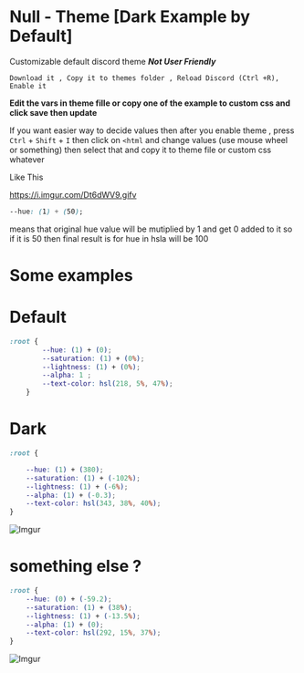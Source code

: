 # Null - Theme [Dark Example by Default]
Customizable default discord theme ***Not User Friendly*** 

`Download it , Copy it to themes folder , Reload Discord (Ctrl +R), Enable it`

**Edit the vars in theme fille or copy one of the example to custom css and click save then update** 

If you want easier way to decide values then after you enable theme , press `Ctrl` + `Shift` + `I` then click on `<html`
and change values (use mouse wheel or something) then select that and copy it to theme file or custom css whatever


Like This

https://i.imgur.com/Dt6dWV9.gifv
```css
--hue: (1) + (50);
```

means  that original hue value will be mutiplied by 1 and get 0 added to it
so if it is 50 then final result is for hue in hsla will be 100

# Some examples
# Default

```css
:root {
        --hue: (1) + (0);
        --saturation: (1) + (0%);
        --lightness: (1) + (0%); 
        --alpha: 1 ; 
        --text-color: hsl(218, 5%, 47%);
    }
```
# Dark

```css
:root {

    --hue: (1) + (380);
    --saturation: (1) + (-102%);
    --lightness: (1) + (-6%);
    --alpha: (1) + (-0.3);
    --text-color: hsl(343, 38%, 40%);
} 
```
![Imgur](https://i.imgur.com/wiLwEhp.png)
# something else ?

```css
:root {
    --hue: (0) + (-59.2);
    --saturation: (1) + (38%);
    --lightness: (1) + (-13.5%);
    --alpha: (1) + (0);
    --text-color: hsl(292, 15%, 37%);
}
```
![Imgur](https://i.imgur.com/Sv8Q1IS.png)
